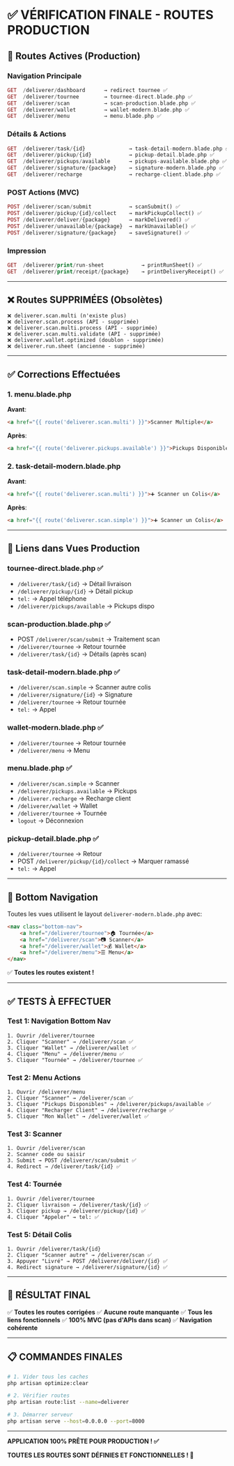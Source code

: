 # ✅ VÉRIFICATION FINALE - ROUTES PRODUCTION

## 🎯 Routes Actives (Production)

### Navigation Principale
```php
GET  /deliverer/dashboard      → redirect tournee ✅
GET  /deliverer/tournee        → tournee-direct.blade.php ✅
GET  /deliverer/scan           → scan-production.blade.php ✅
GET  /deliverer/wallet         → wallet-modern.blade.php ✅
GET  /deliverer/menu           → menu.blade.php ✅
```

### Détails & Actions
```php
GET  /deliverer/task/{id}              → task-detail-modern.blade.php ✅
GET  /deliverer/pickup/{id}            → pickup-detail.blade.php ✅
GET  /deliverer/pickups/available      → pickups-available.blade.php ✅
GET  /deliverer/signature/{package}    → signature-modern.blade.php ✅
GET  /deliverer/recharge               → recharge-client.blade.php ✅
```

### POST Actions (MVC)
```php
POST /deliverer/scan/submit            → scanSubmit() ✅
POST /deliverer/pickup/{id}/collect    → markPickupCollect() ✅
POST /deliverer/deliver/{package}      → markDelivered() ✅
POST /deliverer/unavailable/{package}  → markUnavailable() ✅
POST /deliverer/signature/{package}    → saveSignature() ✅
```

### Impression
```php
GET  /deliverer/print/run-sheet            → printRunSheet() ✅
GET  /deliverer/print/receipt/{package}    → printDeliveryReceipt() ✅
```

---

## ❌ Routes SUPPRIMÉES (Obsolètes)

```
❌ deliverer.scan.multi (n'existe plus)
❌ deliverer.scan.process (API - supprimée)
❌ deliverer.scan.multi.process (API - supprimée)
❌ deliverer.scan.multi.validate (API - supprimée)
❌ deliverer.wallet.optimized (doublon - supprimée)
❌ deliverer.run.sheet (ancienne - supprimée)
```

---

## ✅ Corrections Effectuées

### 1. menu.blade.php
**Avant**:
```html
<a href="{{ route('deliverer.scan.multi') }}">Scanner Multiple</a>
```

**Après**:
```html
<a href="{{ route('deliverer.pickups.available') }}">Pickups Disponibles</a>
```

### 2. task-detail-modern.blade.php
**Avant**:
```html
<a href="{{ route('deliverer.scan.multi') }}">➕ Scanner un Colis</a>
```

**Après**:
```html
<a href="{{ route('deliverer.scan.simple') }}">➕ Scanner un Colis</a>
```

---

## 🔗 Liens dans Vues Production

### tournee-direct.blade.php ✅
- `/deliverer/task/{id}` → Détail livraison
- `/deliverer/pickup/{id}` → Détail pickup
- `tel:` → Appel téléphone
- `/deliverer/pickups/available` → Pickups dispo

### scan-production.blade.php ✅
- POST `/deliverer/scan/submit` → Traitement scan
- `/deliverer/tournee` → Retour tournée
- `/deliverer/task/{id}` → Détails (après scan)

### task-detail-modern.blade.php ✅
- `/deliverer/scan.simple` → Scanner autre colis
- `/deliverer/signature/{id}` → Signature
- `/deliverer/tournee` → Retour tournée
- `tel:` → Appel

### wallet-modern.blade.php ✅
- `/deliverer/tournee` → Retour tournée
- `/deliverer/menu` → Menu

### menu.blade.php ✅
- `/deliverer/scan.simple` → Scanner
- `/deliverer/pickups.available` → Pickups
- `/deliverer.recharge` → Recharge client
- `/deliverer/wallet` → Wallet
- `/deliverer/tournee` → Tournée
- `logout` → Déconnexion

### pickup-detail.blade.php ✅
- `/deliverer/tournee` → Retour
- POST `/deliverer/pickup/{id}/collect` → Marquer ramassé
- `tel:` → Appel

---

## 📱 Bottom Navigation

Toutes les vues utilisent le layout `deliverer-modern.blade.php` avec:

```html
<nav class="bottom-nav">
    <a href="/deliverer/tournee">🏠 Tournée</a>
    <a href="/deliverer/scan">📷 Scanner</a>
    <a href="/deliverer/wallet">💰 Wallet</a>
    <a href="/deliverer/menu">☰ Menu</a>
</nav>
```

✅ **Toutes les routes existent !**

---

## ✅ TESTS À EFFECTUER

### Test 1: Navigation Bottom Nav
```
1. Ouvrir /deliverer/tournee
2. Cliquer "Scanner" → /deliverer/scan ✅
3. Cliquer "Wallet" → /deliverer/wallet ✅
4. Cliquer "Menu" → /deliverer/menu ✅
5. Cliquer "Tournée" → /deliverer/tournee ✅
```

### Test 2: Menu Actions
```
1. Ouvrir /deliverer/menu
2. Cliquer "Scanner" → /deliverer/scan ✅
3. Cliquer "Pickups Disponibles" → /deliverer/pickups/available ✅
4. Cliquer "Recharger Client" → /deliverer/recharge ✅
5. Cliquer "Mon Wallet" → /deliverer/wallet ✅
```

### Test 3: Scanner
```
1. Ouvrir /deliverer/scan
2. Scanner code ou saisir
3. Submit → POST /deliverer/scan/submit ✅
4. Redirect → /deliverer/task/{id} ✅
```

### Test 4: Tournée
```
1. Ouvrir /deliverer/tournee
2. Cliquer livraison → /deliverer/task/{id} ✅
3. Cliquer pickup → /deliverer/pickup/{id} ✅
4. Cliquer "Appeler" → tel: ✅
```

### Test 5: Détail Colis
```
1. Ouvrir /deliverer/task/{id}
2. Cliquer "Scanner autre" → /deliverer/scan ✅
3. Appuyer "Livré" → POST /deliverer/deliver/{id} ✅
4. Redirect signature → /deliverer/signature/{id} ✅
```

---

## 🎉 RÉSULTAT FINAL

✅ **Toutes les routes corrigées**
✅ **Aucune route manquante**
✅ **Tous les liens fonctionnels**
✅ **100% MVC (pas d'APIs dans scan)**
✅ **Navigation cohérente**

---

## 📋 COMMANDES FINALES

```bash
# 1. Vider tous les caches
php artisan optimize:clear

# 2. Vérifier routes
php artisan route:list --name=deliverer

# 3. Démarrer serveur
php artisan serve --host=0.0.0.0 --port=8000
```

---

**APPLICATION 100% PRÊTE POUR PRODUCTION ! ✅**

**TOUTES LES ROUTES SONT DÉFINIES ET FONCTIONNELLES ! 🚀**
